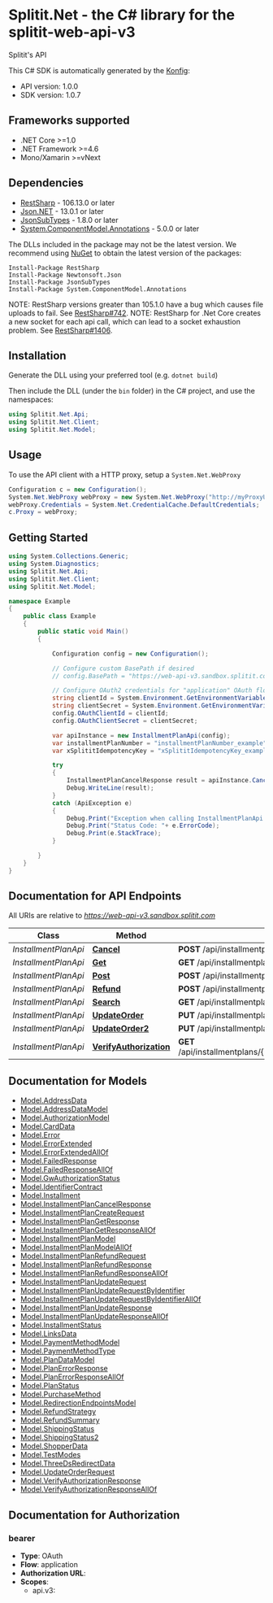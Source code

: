 # Splitit.Net - the C# library for the splitit-web-api-v3

Splitit's API

This C# SDK is automatically generated by the [Konfig](https://konfigthis.com):

- API version: 1.0.0
- SDK version: 1.0.7

<a name="frameworks-supported"></a>
## Frameworks supported
- .NET Core >=1.0
- .NET Framework >=4.6
- Mono/Xamarin >=vNext

<a name="dependencies"></a>
## Dependencies

- [RestSharp](https://www.nuget.org/packages/RestSharp) - 106.13.0 or later
- [Json.NET](https://www.nuget.org/packages/Newtonsoft.Json/) - 13.0.1 or later
- [JsonSubTypes](https://www.nuget.org/packages/JsonSubTypes/) - 1.8.0 or later
- [System.ComponentModel.Annotations](https://www.nuget.org/packages/System.ComponentModel.Annotations) - 5.0.0 or later

The DLLs included in the package may not be the latest version. We recommend using [NuGet](https://docs.nuget.org/consume/installing-nuget) to obtain the latest version of the packages:
```
Install-Package RestSharp
Install-Package Newtonsoft.Json
Install-Package JsonSubTypes
Install-Package System.ComponentModel.Annotations
```

NOTE: RestSharp versions greater than 105.1.0 have a bug which causes file uploads to fail. See [RestSharp#742](https://github.com/restsharp/RestSharp/issues/742).
NOTE: RestSharp for .Net Core creates a new socket for each api call, which can lead to a socket exhaustion problem. See [RestSharp#1406](https://github.com/restsharp/RestSharp/issues/1406).

<a name="installation"></a>
## Installation
Generate the DLL using your preferred tool (e.g. `dotnet build`)

Then include the DLL (under the `bin` folder) in the C# project, and use the namespaces:
```csharp
using Splitit.Net.Api;
using Splitit.Net.Client;
using Splitit.Net.Model;
```
<a name="usage"></a>
## Usage

To use the API client with a HTTP proxy, setup a `System.Net.WebProxy`
```csharp
Configuration c = new Configuration();
System.Net.WebProxy webProxy = new System.Net.WebProxy("http://myProxyUrl:80/");
webProxy.Credentials = System.Net.CredentialCache.DefaultCredentials;
c.Proxy = webProxy;
```

<a name="getting-started"></a>
## Getting Started

```csharp
using System.Collections.Generic;
using System.Diagnostics;
using Splitit.Net.Api;
using Splitit.Net.Client;
using Splitit.Net.Model;

namespace Example
{
    public class Example
    {
        public static void Main()
        {

            Configuration config = new Configuration();

            // Configure custom BasePath if desired
            // config.BasePath = "https://web-api-v3.sandbox.splitit.com";

            // Configure OAuth2 credentials for "application" OAuth flow
            string clientId = System.Environment.GetEnvironmentVariable("CLIENT_ID");
            string clientSecret = System.Environment.GetEnvironmentVariable("CLIENT_SECRET");
            config.OAuthClientId = clientId;
            config.OAuthClientSecret = clientSecret;

            var apiInstance = new InstallmentPlanApi(config);
            var installmentPlanNumber = "installmentPlanNumber_example";  // string | 
            var xSplititIdempotencyKey = "xSplititIdempotencyKey_example";  // string | 

            try
            {
                InstallmentPlanCancelResponse result = apiInstance.Cancel(installmentPlanNumber, xSplititIdempotencyKey);
                Debug.WriteLine(result);
            }
            catch (ApiException e)
            {
                Debug.Print("Exception when calling InstallmentPlanApi.Cancel: " + e.Message );
                Debug.Print("Status Code: "+ e.ErrorCode);
                Debug.Print(e.StackTrace);
            }

        }
    }
}
```

<a name="documentation-for-api-endpoints"></a>
## Documentation for API Endpoints

All URIs are relative to *https://web-api-v3.sandbox.splitit.com*

Class | Method | HTTP request | Description
------------ | ------------- | ------------- | -------------
*InstallmentPlanApi* | [**Cancel**](docs/InstallmentPlanApi.md#cancel) | **POST** /api/installmentplans/{installmentPlanNumber}/cancel | 
*InstallmentPlanApi* | [**Get**](docs/InstallmentPlanApi.md#get) | **GET** /api/installmentplans/{installmentPlanNumber} | 
*InstallmentPlanApi* | [**Post**](docs/InstallmentPlanApi.md#post) | **POST** /api/installmentplans | 
*InstallmentPlanApi* | [**Refund**](docs/InstallmentPlanApi.md#refund) | **POST** /api/installmentplans/{installmentPlanNumber}/refund | 
*InstallmentPlanApi* | [**Search**](docs/InstallmentPlanApi.md#search) | **GET** /api/installmentplans/search | 
*InstallmentPlanApi* | [**UpdateOrder**](docs/InstallmentPlanApi.md#updateorder) | **PUT** /api/installmentplans/{installmentPlanNumber}/updateorder | 
*InstallmentPlanApi* | [**UpdateOrder2**](docs/InstallmentPlanApi.md#updateorder2) | **PUT** /api/installmentplans/updateorder | 
*InstallmentPlanApi* | [**VerifyAuthorization**](docs/InstallmentPlanApi.md#verifyauthorization) | **GET** /api/installmentplans/{installmentPlanNumber}/verifyauthorization | 


<a name="documentation-for-models"></a>
## Documentation for Models

 - [Model.AddressData](docs/AddressData.md)
 - [Model.AddressDataModel](docs/AddressDataModel.md)
 - [Model.AuthorizationModel](docs/AuthorizationModel.md)
 - [Model.CardData](docs/CardData.md)
 - [Model.Error](docs/Error.md)
 - [Model.ErrorExtended](docs/ErrorExtended.md)
 - [Model.ErrorExtendedAllOf](docs/ErrorExtendedAllOf.md)
 - [Model.FailedResponse](docs/FailedResponse.md)
 - [Model.FailedResponseAllOf](docs/FailedResponseAllOf.md)
 - [Model.GwAuthorizationStatus](docs/GwAuthorizationStatus.md)
 - [Model.IdentifierContract](docs/IdentifierContract.md)
 - [Model.Installment](docs/Installment.md)
 - [Model.InstallmentPlanCancelResponse](docs/InstallmentPlanCancelResponse.md)
 - [Model.InstallmentPlanCreateRequest](docs/InstallmentPlanCreateRequest.md)
 - [Model.InstallmentPlanGetResponse](docs/InstallmentPlanGetResponse.md)
 - [Model.InstallmentPlanGetResponseAllOf](docs/InstallmentPlanGetResponseAllOf.md)
 - [Model.InstallmentPlanModel](docs/InstallmentPlanModel.md)
 - [Model.InstallmentPlanModelAllOf](docs/InstallmentPlanModelAllOf.md)
 - [Model.InstallmentPlanRefundRequest](docs/InstallmentPlanRefundRequest.md)
 - [Model.InstallmentPlanRefundResponse](docs/InstallmentPlanRefundResponse.md)
 - [Model.InstallmentPlanRefundResponseAllOf](docs/InstallmentPlanRefundResponseAllOf.md)
 - [Model.InstallmentPlanUpdateRequest](docs/InstallmentPlanUpdateRequest.md)
 - [Model.InstallmentPlanUpdateRequestByIdentifier](docs/InstallmentPlanUpdateRequestByIdentifier.md)
 - [Model.InstallmentPlanUpdateRequestByIdentifierAllOf](docs/InstallmentPlanUpdateRequestByIdentifierAllOf.md)
 - [Model.InstallmentPlanUpdateResponse](docs/InstallmentPlanUpdateResponse.md)
 - [Model.InstallmentPlanUpdateResponseAllOf](docs/InstallmentPlanUpdateResponseAllOf.md)
 - [Model.InstallmentStatus](docs/InstallmentStatus.md)
 - [Model.LinksData](docs/LinksData.md)
 - [Model.PaymentMethodModel](docs/PaymentMethodModel.md)
 - [Model.PaymentMethodType](docs/PaymentMethodType.md)
 - [Model.PlanDataModel](docs/PlanDataModel.md)
 - [Model.PlanErrorResponse](docs/PlanErrorResponse.md)
 - [Model.PlanErrorResponseAllOf](docs/PlanErrorResponseAllOf.md)
 - [Model.PlanStatus](docs/PlanStatus.md)
 - [Model.PurchaseMethod](docs/PurchaseMethod.md)
 - [Model.RedirectionEndpointsModel](docs/RedirectionEndpointsModel.md)
 - [Model.RefundStrategy](docs/RefundStrategy.md)
 - [Model.RefundSummary](docs/RefundSummary.md)
 - [Model.ShippingStatus](docs/ShippingStatus.md)
 - [Model.ShippingStatus2](docs/ShippingStatus2.md)
 - [Model.ShopperData](docs/ShopperData.md)
 - [Model.TestModes](docs/TestModes.md)
 - [Model.ThreeDsRedirectData](docs/ThreeDsRedirectData.md)
 - [Model.UpdateOrderRequest](docs/UpdateOrderRequest.md)
 - [Model.VerifyAuthorizationResponse](docs/VerifyAuthorizationResponse.md)
 - [Model.VerifyAuthorizationResponseAllOf](docs/VerifyAuthorizationResponseAllOf.md)


<a name="documentation-for-authorization"></a>
## Documentation for Authorization

<a name="bearer"></a>
### bearer

- **Type**: OAuth
- **Flow**: application
- **Authorization URL**: 
- **Scopes**: 
  - api.v3: 

